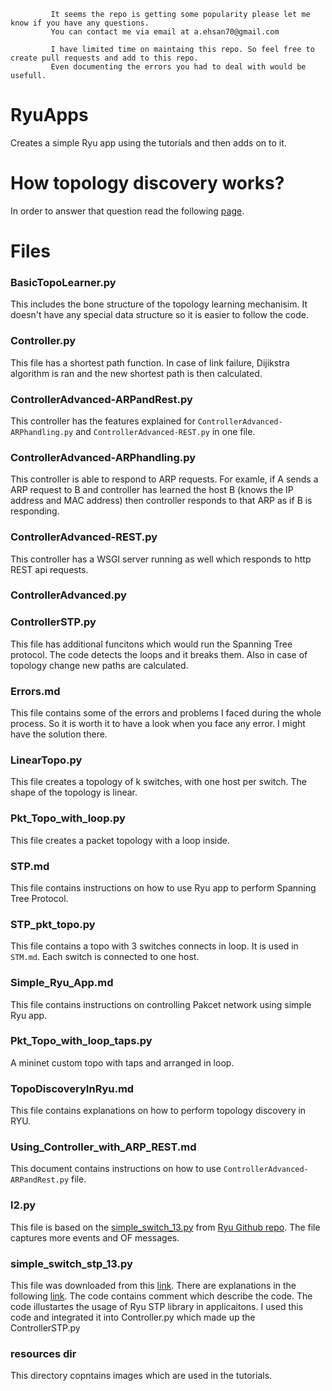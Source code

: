              It seems the repo is getting some popularity please let me know if you have any questions. 
             You can contact me via email at a.ehsan70@gmail.com
             
             I have limited time on maintaing this repo. So feel free to create pull requests and add to this repo. 
             Even documenting the errors you had to deal with would be usefull.


# RyuApps
Creates a simple Ryu app using the tutorials and then adds on to it. 

# How topology discovery works?
In order to answer that question read the following [page](http://vlkan.com/blog/post/2013/08/06/sdn-discovery/). 

# Files


### BasicTopoLearner.py
This includes the bone structure of the topology learning mechanisim. It doesn't have any special data structure so it is easier to follow the code. 

### Controller.py
This file has a shortest path function. In case of link failure, Dijikstra algorithm is ran and the new shortest path is then calculated. 

### ControllerAdvanced-ARPandRest.py
This controller has the features explained for `ControllerAdvanced-ARPhandling.py` and `ControllerAdvanced-REST.py` in one file. 

### ControllerAdvanced-ARPhandling.py	
This controller is able to respond to ARP requests. For examle, if A sends a ARP request to B and controller has learned the host B (knows the IP address and MAC address) then controller responds to that ARP as if B is responding. 

### ControllerAdvanced-REST.py
This controller has a WSGI server running as well which responds to http REST api requests.

### ControllerAdvanced.py

### ControllerSTP.py 
This file has additional funcitons which would run the Spanning Tree protocol. The code detects the loops and it breaks them. Also in case of topology change new paths are calculated. 

### Errors.md
This file contains some of the errors and problems I faced during the whole process. So it is worth it to have a look when you face any error.
I might have the solution there. 

### LinearTopo.py
This file creates a topology of k switches, with one host per switch. The shape of the topology is linear. 

### Pkt_Topo_with_loop.py
This file creates a packet topology with a loop inside. 

### STP.md
This file contains instructions on how to use Ryu app to perform Spanning Tree Protocol. 

### STP_pkt_topo.py
This file contains a topo with 3 switches connects in loop. It is used in `STM.md`. Each switch is connected to one host. 

### Simple_Ryu_App.md
This file contains instructions on controlling Pakcet network using simple Ryu app.

### Pkt_Topo_with_loop_taps.py
A  mininet custom topo with taps and arranged in loop.

### TopoDiscoveryInRyu.md
This file contains explanations on how to perform topology discovery in RYU.

### Using_Controller_with_ARP_REST.md
This document contains instructions on how to use `ControllerAdvanced-ARPandRest.py` file.

### l2.py
This file is based on the [simple_switch_13.py](https://github.com/osrg/ryu/blob/master/ryu/app/simple_switch_13.py) from [Ryu Github repo](https://github.com/osrg/ryu).
The file captures more events and OF messages.   


### simple_switch_stp_13.py
This file was downloaded from this [link](https://github.com/osrg/ryu-book/blob/master/en/source/sources/simple_switch_stp_13.py). There are explanations in the following [link](http://osrg.github.io/ryu-book/en/html/spanning_tree.html#executing-the-ryu-application). The code contains comment which describe the code. The code illustartes the usage of Ryu STP library in applicaitons. I used this code and integrated it into Controller.py which made up the ControllerSTP.py 

### resources dir

This directory copntains images which are used in the tutorials. 
